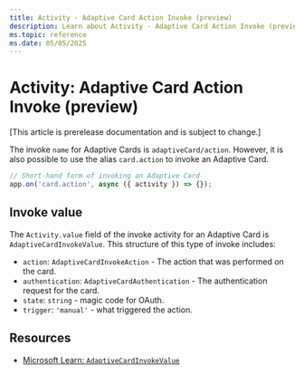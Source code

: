 ```yaml
---
title: Activity - Adaptive Card Action Invoke (preview)
description: Learn about Activity - Adaptive Card Action Invoke (preview)
ms.topic: reference
ms.date: 05/05/2025
---
```


# Activity: Adaptive Card Action Invoke (preview)

[This article is prerelease documentation and is subject to change.]

The invoke `name` for Adaptive Cards is `adaptiveCard/action`. However, it is also possible to use the alias `card.action` to invoke an Adaptive Card.

<!-- langtabs-start -->
```typescript
// Short-hand form of invoking an Adaptive Card
app.on('card.action', async ({ activity }) => {});
```
<!-- langtabs-end -->

## Invoke value

The `Activity.value` field of the invoke activity for an Adaptive Card is `AdaptiveCardInvokeValue`. This structure of this type of invoke includes:

- `action`: `AdaptiveCardInvokeAction` - The action that was performed on the card.
- `authentication`: `AdaptiveCardAuthentication` - The authentication request for the card.
- `state`: `string` - magic code for OAuth.
- `trigger`: `'manual'` - what triggered the action.

## Resources

- [Microsoft Learn: `AdaptiveCardInvokeValue`](/javascript/api/botframework-schema/adaptivecardinvokevalue?view=botbuilder-ts-latest)